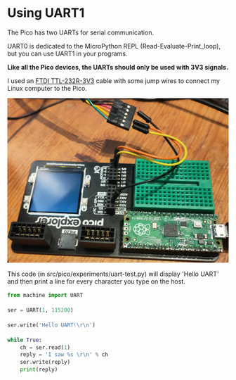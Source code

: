 # Using UART1

The Pico has two UARTs for serial communication.

UART0 is dedicated to the MicroPython REPL (Read-Evaluate-Print_loop), but you can use UART1 in your programs.

**Like all the Pico devices, the UARTs should only be used with 3V3 signals.**

I used an [FTDI TTL-232R-3V3](https://www.ftdichip.com/Support/Documents/DataSheets/Cables/DS_TTL-232R_CABLES.pdf)
cable with some jump wires to connect my Linux computer to the Pico.

![Wiring](img/pico-uart1.jpg)

This code (in src/pico/experiments/uart-test.py) will display 'Hello UART' and then print a line for every character 
you type on the host.


```python
from machine import UART

ser = UART(1, 115200)

ser.write('Hello UART!\r\n')

while True:
    ch = ser.read(1)
    reply = 'I saw %s \r\n' % ch
    ser.write(reply)
    print(reply)

```

